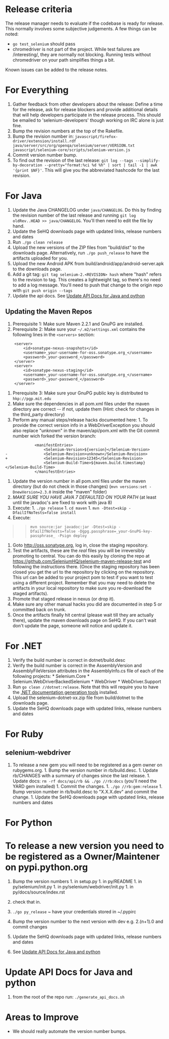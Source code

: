 

# Release criteria

The release manager needs to evaluate if the codebase is ready for release. This normally involves some subjective judgements. A few things can be noted:

  * `go test_selenium` should pass
  * chromedriver is not part of the project. While test failures are /interesting/, they are normally not blocking. Running tests without chromedriver on your path simplifies things a bit.

Known issues can be added to the release notes.

# For Everything

  1. Gather feedback from other developers about the release: Define a time for the release, ask for release blockers and provide additional details that will help developers participate in the release process. This should be emailed to  'selenium-developers' though working on IRC alone is just fine.
  1. Bump the revision numbers at the top of the Rakefile.
  1. Bump the revision number in: 
       ```javascript/firefox-driver/extension/install.rdf java/server/src/org/openqa/selenium/server/VERSION.txt javascript/selenium-core/scripts/selenium-version.js```
  1. Commit version number bump.
  1. To find out the revision of the last release: `git log --tags --simplify-by-decoration --pretty="format:%ci %d %h" | sort | tail -1 | awk '{print $NF}'`. This will give you the abbreviated hashcode for the last revision.

# For Java

  1. Update the Java CHANGELOG under `java/CHANGELOG`. Do this by finding the revision number of the last release and running `git log oldRev..HEAD >> java/CHANGELOG`. You'll then need to edit the file by hand.
  1. Update the SeHQ downloads page with updated links, release numbers and dates
  1. Run `./go clean release`
  1. Upload the new versions of the ZIP files from "build/dist" to the downloads page. Alternatively, run `./go push_release` to have the artifacts uploaded for you.
  1. Upload the new Android APK from build/android/app/android-server.apk to the downloads page.
  1. Add a git tag: `git tag selenium-2.<REVISION> hash` where "hash" refers to the revision to tag. This creates a lightweight tag, so there's no need to add a log message. You'll need to push that change to the origin repo with `git push origin --tags`
  1. Update the api docs. See [Update API Docs for Java and python](#update-api-docs-for-java-and-python)



## Updating the Maven Repos

  1. Prerequisite 1: Make sure Maven 2.2.1 and GnuPG are installed.
  1. Prerequisite 2: Make sure your `~/.m2/settings.xml` contains the following lines in the `<servers>` section:
```
    <server>
        <id>sonatype-nexus-snapshots</id>
        <username>_your-username-for-oss.sonatype.org_</username>
        <password>_your-password_</password>
    </server>
    <server>
        <id>sonatype-nexus-staging</id>
        <username>_your-username-for-oss.sonatype.org_</username>
        <password>_your-password_</password>
    </server>
```
  1. Prerequisite 3: Make sure your GnuPG public key is distributed to `hkp://pgp.mit.edu`
  1. Make sure the dependencies in all pom.xml files under the maven directory are correct -- if not, update them (Hint: check for changes in the third\_party directory)
  1. Perform any manual steps/release hacks documented here:
    1. To provide the correct version info in a WebDriverException you should also replace "unknown" in the maven/api/pom.xml with the Git commit number wich forked the version branch:
```
             <manifestEntries>
                 <Selenium-Version>${version}</Selenium-Version>
-                <Selenium-Revision>unknown</Selenium-Revision>
+                <Selenium-Revision>12345</Selenium-Revision>
                 <Selenium-Build-Time>${maven.build.timestamp}</Selenium-Build-Time>
             </manifestEntries>
```
  1. Update the version number in all pom.xml files under the maven directory (but do not check in those changes) (`mvn versions:set -DnewVersion=2.3.0` inside the "maven" folder)
  1. *MAKE SURE YOU HAVE JAVA 7 DEFAULTED ON YOUR PATH* (at least until the javadoc's are fixed to work with java 8)
  1. Execute:
    1. `./go release`
    1. `cd maven`
    1. `mvn -Dtest=skip -DfailIfNoTests=false install`
  1. Execute:
> > `mvn source:jar javadoc:jar -Dtest=skip -DfailIfNoTests=false -Dgpg.passphrase=_your-GnuPG-key-passphrase_ -Psign deploy`
  1. Goto http://oss.sonatype.org, log in, close the staging repository.
  1. Test the artifacts, these are the _real_ files you will be irreversibly promoting to central. You can do this easily by cloning the repo at https://github.com/SeleniumHQ/selenium-maven-release-test and following the instructions there. (Once the staging repository has been closed you get the url to the repository by clicking on the repository. This url can be added to your project pom to test if you want to test using a different project. Remember that you may need to delete the artifacts in your local repository to make sure you re-download the staged artifacts).
  1. Promote that staged release in nexus (or drop it).
  1. Make sure any other manual hacks you did are documented in step 5 or committed back on trunk.
  1. Once the artifacts finally hit central (please wait till they are actually there), update the maven downloads page on SeHQ. If you can't wait don't update the page, someone will notice and update it.

# For .NET

  1. Verify the build number is correct in dotnet/build.desc
  1. Verify the build number is correct in the AssemblyVersion and AssemblyFileVersion attributes in the AssemblyInfo.cs file of each of the following projects:
    * Selenium.Core
    * Selenium.WebDriverBackedSelenium
    * WebDriver
    * WebDriver.Support
  1. Run `go clean //dotnet:release`. Note that this will require you to have the [.NET documentation generation tools](http://shfb.codeplex.com) installed.
  1. Upload the selenium-dotnet-xx.zip file from build/dotnet to the downloads page.
  1. Update the SeHQ downloads page with updated links, release numbers and dates

# For Ruby

## selenium-webdriver

  1. To release a new gem you will need to be registered as a gem owner on rubygems.org.
    1. Bump the version number in rb/build.desc.
    1. Update rb/CHANGES with a summary of changes since the last release.
    1. Update docs: `rm -rf docs/api/rb && ./go //rb:docs` (you'll need the YARD gem installed)
    1. Commit the changes.
    1. `./go //rb:gem:release`
    1. Bump version number in rb/build.desc to "X.X.X.dev" and commit the change.
    1. Update the SeHQ downloads page with updated links, release numbers and dates

# For Python
# To release a new version you need to be registered as a Owner/Maintener on pypi.python.org
  1. Bump the version numbers
    1. in setup.py
    1. in py/README
    1. in py/selenium/init.py
    1. in py/selenium/webdriver/init.py
    1. in py/docs/source/index.rst

  1. check that in.
  1. `./go py_release` ~ have your credentials stored in ~/.pypirc
  1. Bump the version number to the next version with dev e.g. 2.(n+1).0 and commit changes
  1. Update the SeHQ downloads page with updated links, release numbers and dates
  1. See [Update API Docs for Java and python](#update-api-docs-for-java-and-python)

# Update API Docs for Java and python

  1. from the root of the repo run: `./generate_api_docs.sh`

# Areas to Improve

  * We should really automate the version number bumps.